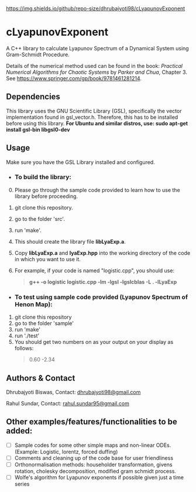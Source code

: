 https://img.shields.io/github/repo-size/dhrubajyoti98/cLyapunovExponent

# cLyapunovExponent
A C++ library to calculate Lyapunov Spectrum of a Dynamical System using Gram-Schmidt Procedure.

Details of the numerical method used can be found in the book: *Practical Numerical Algorithms for Chaotic Systems* by *Parker and Chua*, Chapter 3. See <https://www.springer.com/gp/book/9781461281214>.

## Dependencies
This library uses the GNU Scientific Library (GSL), specifically the vector implementation found in gsl_vector.h. Therefore, this has to be installed before using this library. 
**For Ubuntu and similar distros, use: sudo apt-get install gsl-bin libgsl0-dev**

## Usage
Make sure you have the GSL Library installed and configured.

* ### To build the library: 
0. Please go through the sample code provided to learn how to use the library before proceeding.
1. git clone this repository.
2. go to the folder 'src'.
3. run 'make'.
4. This should create the library file **libLyaExp.a**.
5. Copy **libLyaExp.a** and **lyaExp.hpp** into the working directory of the code in which you want to use it.
6. For example, if your code is named "logistic.cpp", you should use:

   >**g++ -o logistic logistic.cpp -lm -lgsl -lgslcblas -L . -lLyaExp**
   
* ### To test using sample code provided (Lyapunov Spectrum of Henon Map):
1. git clone this repository
2. go to the folder 'sample'
3. run 'make'
4. run './test'
5. You should get two numbers on as your output on your display as follows:
    >0.60 -2.34
    
## Authors & Contact 
Dhrubajyoti Biswas, Contact: <dhrubajyoti98@gmail.com>

Rahul Sundar, Contact: <rahul.sundar95@gmail.com>

## Other examples/features/functionalities to be added:
- [ ] Sample codes for some other simple maps and non-linear ODEs. (Example: Logistic, lorentz, forced duffing) 
- [ ] Comments and cleaning up of the code base for user friendliness
- [ ] Orthonormalisation methods: householder transformation, givens rotation, cholesky decomposition, modified gram schmidt process.
- [ ] Wolfe's algorithm for Lyapunov exponents if possible given just a time series
